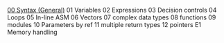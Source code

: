 [00 Syntax (General)](code_feats/00-Syntax.md)
01 Variables
02 Expressions
03 Decision controls
04 Loops
05 In-line ASM
06 Vectors
07 complex data types
08 functions
09 modules
10 Parameters by ref
11 multiple return types
12 pointers
E1 Memory handling